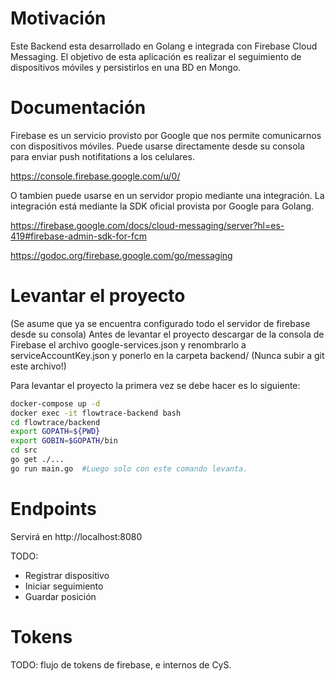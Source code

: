 # Motivación

Este Backend esta desarrollado en Golang e integrada con Firebase Cloud Messaging.
El objetivo de esta aplicación es realizar el seguimiento de dispositivos móviles y persistirlos en una BD en Mongo.

# Documentación

Firebase es un servicio provisto por Google que nos permite comunicarnos con dispositivos móviles. Puede usarse directamente desde su consola para enviar push notifitations a los celulares.

https://console.firebase.google.com/u/0/

O tambien puede usarse en un servidor propio mediante una integración.
La integración está mediante la SDK oficial provista por Google para Golang.

https://firebase.google.com/docs/cloud-messaging/server?hl=es-419#firebase-admin-sdk-for-fcm

https://godoc.org/firebase.google.com/go/messaging

# Levantar el proyecto

(Se asume que ya se encuentra configurado todo el servidor de firebase desde su consola)
Antes de levantar el proyecto descargar de la consola de Firebase el archivo google-services.json
y renombrarlo a serviceAccountKey.json y ponerlo en la carpeta backend/
(Nunca subir a git este archivo!)

Para levantar el proyecto la primera vez se debe hacer es lo siguiente:

```bash
docker-compose up -d
docker exec -it flowtrace-backend bash
cd flowtrace/backend
export GOPATH=${PWD}
export GOBIN=$GOPATH/bin
cd src
go get ./...
go run main.go  #Luego solo con este comando levanta.
```

# Endpoints

Servirá en http://localhost:8080

TODO:

- Registrar dispositivo
- Iniciar seguimiento
- Guardar posición

# Tokens

TODO: flujo de tokens de firebase, e internos de CyS.